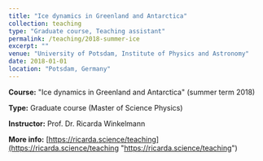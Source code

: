 ```yaml
---
title: "Ice dynamics in Greenland and Antarctica"
collection: teaching
type: "Graduate course, Teaching assistant"
permalink: /teaching/2018-summer-ice
excerpt: ""
venue: "University of Potsdam, Institute of Physics and Astronomy"
date: 2018-01-01
location: "Potsdam, Germany"
---
```


**Course:** &quot;Ice dynamics in Greenland and Antarctica&quot; (summer term 2018)

**Type:** Graduate course (Master of Science Physics)

**Instructor:** Prof. Dr. Ricarda Winkelmann

**More info:** [https://ricarda.science/teaching](https://ricarda.science/teaching "https://ricarda.science/teaching")